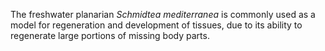[//]: # (Created by ./bin/manage_files.pl from ./species/Schmidtea_mediterranea/Schmidtea_mediterranea.about.html on Thu Jun 11 13:45:44 2020)
The freshwater planarian _Schmidtea mediterranea_ is commonly used as a model for regeneration and development of tissues, due to its ability to regenerate large portions of missing body parts.
